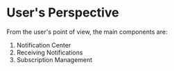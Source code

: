 # User's Perspective

From the user's point of view, the main components are:

1. Notification Center
2. Receiving Notifications
3. Subscription Management
